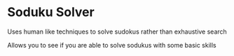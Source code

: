 # Soduku Solver

Uses human like techniques to solve sudokus rather than exhaustive search

Allows you to see if you are able to solve sodukus with some basic skills
